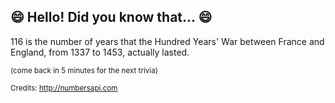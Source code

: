 ## 😄 Hello! Did you know that... 😄
116 is the number of years that the Hundred Years' War between France and England, from 1337 to 1453, actually lasted.

<sup>(come back in 5 minutes for the next trivia)</sup>


<sup>Credits: http://numbersapi.com</sup>
